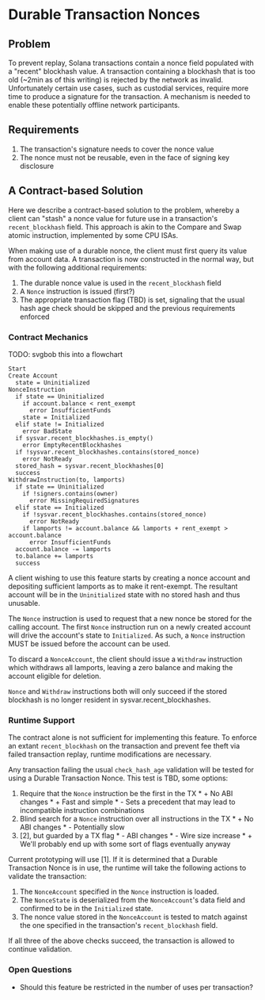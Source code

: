 # Durable Transaction Nonces

## Problem

To prevent replay, Solana transactions contain a nonce field populated with a
"recent" blockhash value. A transaction containing a blockhash that is too old
(~2min as of this writing) is rejected by the network as invalid. Unfortunately
certain use cases, such as custodial services, require more time to produce a
signature for the transaction. A mechanism is needed to enable these potentially
offline network participants.

## Requirements

1) The transaction's signature needs to cover the nonce value
2) The nonce must not be reusable, even in the face of signing key disclosure

## A Contract-based Solution

Here we describe a contract-based solution to the problem, whereby a client can
"stash" a nonce value for future use in a transaction's `recent_blockhash`
field. This approach is akin to the Compare and Swap atomic instruction,
implemented by some CPU ISAs.

When making use of a durable nonce, the client must first query its value from
account data. A transaction is now constructed in the normal way, but with the
following additional requirements:

  1) The durable nonce value is used in the `recent_blockhash` field
  2) A `Nonce` instruction is issued (first?)
  3) The appropriate transaction flag (TBD) is set, signaling that the usual
hash age check should be skipped and the previous requirements enforced

### Contract Mechanics

TODO: svgbob this into a flowchart

```text
Start
Create Account
  state = Uninitialized
NonceInstruction
  if state == Uninitialized
    if account.balance < rent_exempt
      error InsufficientFunds
    state = Initialized
  elif state != Initialized
    error BadState
  if sysvar.recent_blockhashes.is_empty()
    error EmptyRecentBlockhashes
  if !sysvar.recent_blockhashes.contains(stored_nonce)
    error NotReady
  stored_hash = sysvar.recent_blockhashes[0]
  success
WithdrawInstruction(to, lamports)
  if state == Uninitialized
    if !signers.contains(owner)
      error MissingRequiredSignatures
  elif state == Initialized
    if !sysvar.recent_blockhashes.contains(stored_nonce)
      error NotReady
    if lamports != account.balance && lamports + rent_exempt > account.balance
      error InsufficientFunds
  account.balance -= lamports
  to.balance += lamports
  success
```

A client wishing to use this feature starts by creating a nonce account and
depositing sufficient lamports as to make it rent-exempt. The resultant account
will be in the `Uninitialized` state with no stored hash and thus unusable.

The `Nonce` instruction is used to request that a new nonce be stored for the
calling account. The first `Nonce` instruction run on a newly created account
will drive the account's state to `Initialized`. As such, a `Nonce` instruction
MUST be issued before the account can be used.

To discard a `NonceAccount`, the client should issue a `Withdraw` instruction
which withdraws all lamports, leaving a zero balance and making the account
eligible for deletion.

`Nonce` and `Withdraw` instructions both will only succeed if the stored
blockhash is no longer resident in sysvar.recent_blockhashes.

### Runtime Support

The contract alone is not sufficient for implementing this feature. To enforce
an extant `recent_blockhash` on the transaction and prevent fee theft via
failed transaction replay, runtime modifications are necessary.

Any transaction failing the usual `check_hash_age` validation will be tested
for using a Durable Transaction Nonce. This test is TBD, some options:

  1) Require that the `Nonce` instruction be the first in the TX
    * + No ABI changes
    * + Fast and simple
    * - Sets a precedent that may lead to incompatible instruction combinations
  2) Blind search for a `Nonce` instruction over all instructions in the TX
    * + No ABI changes
    * - Potentially slow
  3) [2], but guarded by a TX flag
    * - ABI changes
    * - Wire size increase
    * + We'll probably end up with some sort of flags eventually anyway

Current prototyping will use [1]. If it is determined that a Durable Transaction
Nonce is in use, the runtime will take the following actions to validate the
transaction:

  1) The `NonceAccount` specified in the `Nonce` instruction is loaded.
  2) The `NonceState` is deserialized from the `NonceAccount`'s data field and
confirmed to be in the `Initialized` state.
  3) The nonce value stored in the `NonceAccount` is tested to match against the
one specified in the transaction's `recent_blockhash` field.

If all three of the above checks succeed, the transaction is allowed to continue
validation.

### Open Questions

* Should this feature be restricted in the number of uses per transaction?
